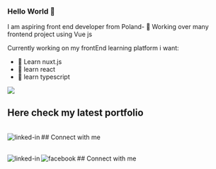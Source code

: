 ### Hello World 👋
I am aspiring front end developer from Poland- 🔭 Working over many frontend project using Vue js

Currently working on my frontEnd learning platform
i want:
- 🌱 Learn nuxt.js
- 🌱 learn react
- 🌱 learn typescript

![](https://komarev.com/ghpvc/?username=Datureli)
## Here check my latest portfolio
<br>## Connect with me[<img align="left" alt="linked-in" src="https://img.shields.io/badge/My-Portfolio-red" />](https://reverent-panini-343037.netlify.app/index.html)

<br>## Connect with me[<img align="left" alt="linked-in" src="https://img.shields.io/badge/linkedin-%230077B5.svg?&style=for-the-badge&logo=linkedin&logoColor=white" />](https://www.linkedin.com/in/pawe%C5%82-chmielewski-472a781a6/)
 [<img align="left" alt="facebook" src="https://img.shields.io/badge/facebook-%231877F2.svg?&style=for-the-badge&logo=facebook&logoColor=white" />](https://www.facebook.com/grzegorz.pacek.79/)


